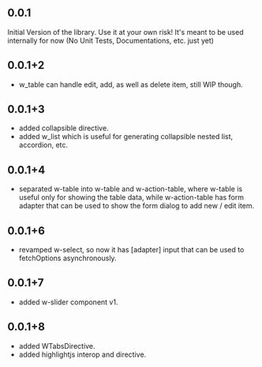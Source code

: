 ## 0.0.1

Initial Version of the library. Use it at your own risk!
It's meant to be used internally for now (No Unit Tests, Documentations, etc. just yet)

## 0.0.1+2
  * w_table can handle edit, add, as well as delete item, still WIP though.

## 0.0.1+3
  * added collapsible directive.
  * added w_list which is useful for generating collapsible nested list, accordion, etc.

## 0.0.1+4
  * separated w-table into w-table and w-action-table, where w-table is useful only for showing the table data, while w-action-table has form adapter that can be used to show the form dialog to add new / edit item.

## 0.0.1+6
  * revamped w-select, so now it has [adapter] input that can be used to fetchOptions asynchronously.

## 0.0.1+7
  * added w-slider component v1.

## 0.0.1+8
  * added WTabsDirective.
  * added highlightjs interop and directive.
